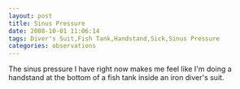 ```yaml
---
layout: post
title: Sinus Pressure
date: 2008-10-01 11:06:14
tags: Diver's Suit,Fish Tank,Handstand,Sick,Sinus Pressure
categories: observations
---
```


The sinus pressure I have right now makes me feel like I'm doing a handstand
at the bottom of a fish tank inside an iron diver's suit.






